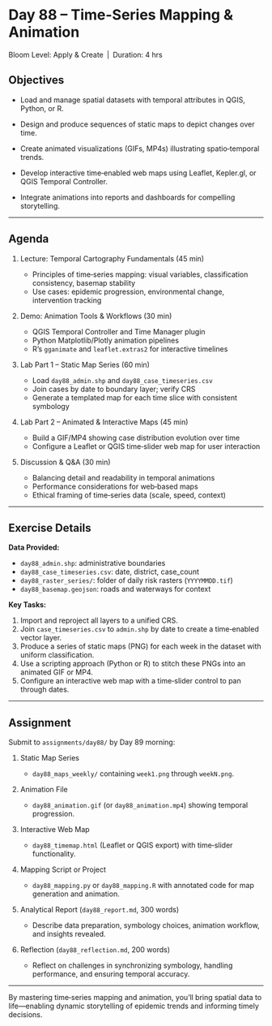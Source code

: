 # **Day 88 – Time-Series Mapping & Animation**
  
Bloom Level: Apply & Create | Duration: 4 hrs  

## Objectives  

- Load and manage spatial datasets with temporal attributes in QGIS, Python, or R.  

- Design and produce sequences of static maps to depict changes over time.  

- Create animated visualizations (GIFs, MP4s) illustrating spatio‐temporal trends.  

- Develop interactive time‐enabled web maps using Leaflet, Kepler.gl, or QGIS Temporal Controller.  

- Integrate animations into reports and dashboards for compelling storytelling.  

---  

## Agenda  

1. Lecture: Temporal Cartography Fundamentals (45 min)  
   - Principles of time‐series mapping: visual variables, classification consistency, basemap stability  
   - Use cases: epidemic progression, environmental change, intervention tracking  

2. Demo: Animation Tools & Workflows (30 min)  
   - QGIS Temporal Controller and Time Manager plugin  
   - Python Matplotlib/Plotly animation pipelines  
   - R’s `gganimate` and `leaflet.extras2` for interactive timelines  

3. Lab Part 1 – Static Map Series (60 min)  
   - Load `day88_admin.shp` and `day88_case_timeseries.csv`  
   - Join cases by date to boundary layer; verify CRS  
   - Generate a templated map for each time slice with consistent symbology  

4. Lab Part 2 – Animated & Interactive Maps (45 min)  
   - Build a GIF/MP4 showing case distribution evolution over time  
   - Configure a Leaflet or QGIS time‐slider web map for user interaction  

5. Discussion & Q&A (30 min)  
   - Balancing detail and readability in temporal animations  
   - Performance considerations for web‐based maps  
   - Ethical framing of time‐series data (scale, speed, context)  

---  

## Exercise Details  

**Data Provided:**  
- `day88_admin.shp`: administrative boundaries  
- `day88_case_timeseries.csv`: date, district, case_count  
- `day88_raster_series/`: folder of daily risk rasters (`YYYYMMDD.tif`)  
- `day88_basemap.geojson`: roads and waterways for context  

**Key Tasks:**  
1. Import and reproject all layers to a unified CRS.  
2. Join `case_timeseries.csv` to `admin.shp` by date to create a time‐enabled vector layer.  
3. Produce a series of static maps (PNG) for each week in the dataset with uniform classification.  
4. Use a scripting approach (Python or R) to stitch these PNGs into an animated GIF or MP4.  
5. Configure an interactive web map with a time‐slider control to pan through dates.  

---  

## Assignment  

Submit to `assignments/day88/` by Day 89 morning:  

1. Static Map Series  
   - `day88_maps_weekly/` containing `week1.png` through `weekN.png`.  

2. Animation File  
   - `day88_animation.gif` (or `day88_animation.mp4`) showing temporal progression.  

3. Interactive Web Map  
   - `day88_timemap.html` (Leaflet or QGIS export) with time‐slider functionality.  

4. Mapping Script or Project  
   - `day88_mapping.py` or `day88_mapping.R` with annotated code for map generation and animation.  

5. Analytical Report (`day88_report.md`, 300 words)  
   - Describe data preparation, symbology choices, animation workflow, and insights revealed.  

6. Reflection (`day88_reflection.md`, 200 words)  
   - Reflect on challenges in synchronizing symbology, handling performance, and ensuring temporal accuracy.  

---  

By mastering time‐series mapping and animation, you’ll bring spatial data to life—enabling dynamic storytelling of epidemic trends and informing timely decisions.

